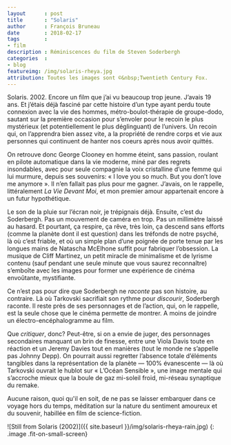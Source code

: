 ```yaml
---
layout      : post
title       : "Solaris"
author      : François Bruneau
date        : 2018-02-17
tags        :
- film
description : Réminiscences du film de Steven Soderbergh
categories  :
- blog
featureimg: /img/solaris-rheya.jpg
attribution: Toutes les images sont ©&nbsp;Twentieth Century Fox.
---
```


Solaris. 2002. Encore un film que j’ai vu beaucoup trop jeune. J’avais 19 ans. Et j’étais déjà fasciné par cette histoire d’un type ayant perdu toute connexion avec la vie des hommes, métro-boulot-thérapie de groupe-dodo, sautant sur la première occasion pour s’envoler pour le recoin le plus mystérieux (et potentiellement le plus déglinguant) de l’univers. Un recoin qui, on l’apprendra bien assez vite, a la propriété de rendre corps et vie aux personnes qui continuent de hanter nos coeurs après nous avoir quittés.

On retrouve donc George Clooney en homme éteint, sans passion, roulant en pilote automatique dans la vie moderne, miné par des regrets insondables, avec pour seule compagnie la voix cristalline d’une femme qui lui murmure, depuis ses souvenirs: «&nbsp;I love you so much. But you don’t love me anymore&nbsp;». 
Il n’en fallait pas plus pour me gagner. J’avais, on le rappelle, littéralement *La Vie Devant Moi*, et mon premier amour appartenait encore à un futur hypothétique.

Le son de la pluie sur l’écran noir, je trépignais déjà. Ensuite, c’est du Soderbergh. Pas un mouvement de caméra en trop. Pas un millimètre laissé au hasard. Et pourtant, ça respire, ça rêve, très loin, ça descend sans efforts (comme la planète dont il est question) dans les tréfonds de notre psyché, là où c’est friable, et où un simple plan d’une poignée de porte tenue par les longues mains de Natascha McElhone suffit pour fabriquer l’obsession. La musique de Cliff Martinez, un petit miracle de minimalisme et de lyrisme contenu (sauf pendant une seule minute que vous saurez reconnaître) s’emboîte avec les images pour former une expérience de cinéma envoûtante, mystifiante. 

Ce n’est pas pour dire que Soderbergh ne *raconte* pas son histoire, au contraire. Là où Tarkovski sacrifiait son rythme pour *discourir*, Soderbergh raconte. Il reste près de ses personnages et de l’action, qui, on le rappelle, est la seule chose que le cinéma permette de montrer. A moins de joindre un électro-encéphalogramme au film.

Que *critiquer*, donc? Peut-être, si on a envie de juger, des personnages secondaires manquant un brin de finesse, entre une Viola Davis toute en réaction et un Jeremy Davies tout en manières (tout le monde ne s’appelle pas Johnny Depp). 
On pourrait aussi regretter l’absence totale d’éléments tangibles dans la représentation de la planète — 100% évanescente — là où Tarkovski ouvrait le hublot sur « L’Océan Sensible », une image mentale qui s’accroche mieux que la boule de gaz mi-soleil froid, mi-réseau synaptique du remake.

Aucune raison, quoi qu'il en soit, de ne pas se laisser embarquer dans ce voyage hors du temps, méditation sur la nature du sentiment amoureux et du souvenir, habillée en film de science-fiction.

![Still from Solaris (2002)]({{ site.baseurl }}/img/solaris-rheya-rain.jpg)
{: .image .fit-on-small-screen}

